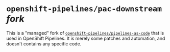 # `openshift-pipelines/pac-downstream` *fork*

This is a "managed" fork of [`openshift-pipelines/pipelines-as-code`][osppac] that is used in OpenShift Pipelines.
It is merely some patches and automation, and doesn't contains any specific code.

[osppac]: https://github.com/openshift-pipelines/pipelines-as-code
